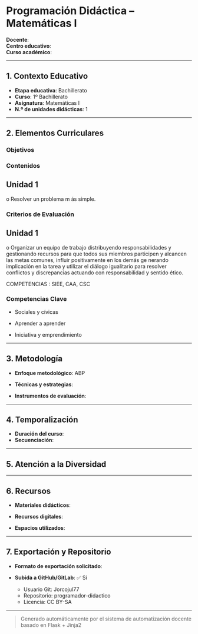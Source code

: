 # Programación Didáctica – Matemáticas I

**Docente**:   
**Centro educativo**:   
**Curso académico**:   

---

## 1. Contexto Educativo

- **Etapa educativa**: Bachillerato
- **Curso**: 1º Bachillerato
- **Asignatura**: Matemáticas I
- **N.º de unidades didácticas**: 1

---

## 2. Elementos Curriculares

### Objetivos


### Contenidos

## Unidad 1
o Resolver un problema m ás simple.


### Criterios de Evaluación

## Unidad 1
o Organizar un equipo de trabajo distribuyendo responsabilidades y gestionando 
recursos para que todos sus miembros participen y alcancen las metas comunes, 
influir positivamente en los demás ge nerando implicación en la tarea y utilizar el 
diálogo igualitario para resolver conflictos y discrepancias actuando con 
responsabilidad y sentido ético.  
 
COMPETENCIAS : SIEE, CAA, CSC


### Competencias Clave


- Sociales y cívicas

- Aprender a aprender

- Iniciativa y emprendimiento



---

## 3. Metodología

- **Enfoque metodológico**: ABP
- **Técnicas y estrategias**:  
  
- **Instrumentos de evaluación**: 

---

## 4. Temporalización

- **Duración del curso**: 
- **Secuenciación**:  
  

---

## 5. Atención a la Diversidad



---

## 6. Recursos

- **Materiales didácticos**:  
  
- **Recursos digitales**:  
  
- **Espacios utilizados**: 

---

## 7. Exportación y Repositorio

- **Formato de exportación solicitado**: 
- **Subida a GitHub/GitLab**: ✅ Sí

  - Usuario Git: Jorcojul77
  - Repositorio: programador-didactico
  - Licencia: CC BY-SA


---

> Generado automáticamente por el sistema de automatización docente basado en Flask + Jinja2